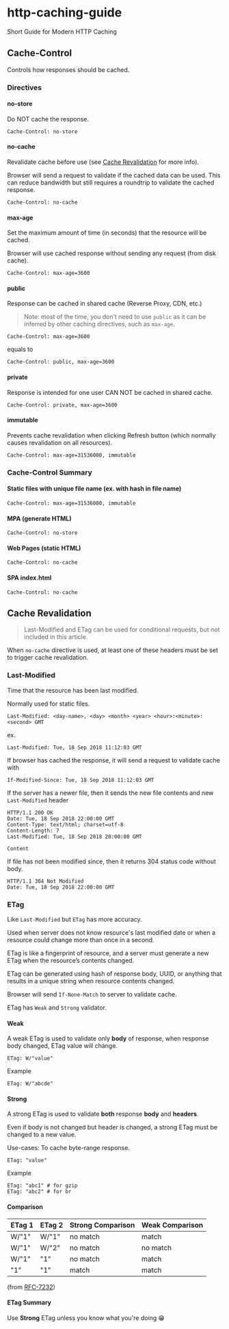 # http-caching-guide

Short Guide for Modern HTTP Caching

## Cache-Control

Controls how responses should be cached.

### Directives

#### no-store

Do NOT cache the response.

```text
Cache-Control: no-store
```

#### no-cache

Revalidate cache before use (see [Cache Revalidation](#cache-revalidation) for more info).

Browser will send a request to validate if the cached data can be used.
This can reduce bandwidth but still requires a roundtrip to validate the cached response.

```text
Cache-Control: no-cache
```

#### max-age

Set the maximum amount of time (in seconds) that the resource will be cached.

Browser will use cached response without sending any request (from disk cache).

```text
Cache-Control: max-age=3600
```

#### public

Response can be cached in shared cache (Reverse Proxy, CDN, etc.)

> Note: most of the time, you don’t need to use `public` as it can be inferred by other caching directives, such as `max-age`.

```text
Cache-Control: max-age=3600
```

equals to

```text
Cache-Control: public, max-age=3600
```

#### private

Response is intended for one user CAN NOT be cached in shared cache.

```text
Cache-Control: private, max-age=3600
```

#### immutable

Prevents cache revalidation when clicking Refresh button (which normally causes revalidation on all resources).

```text
Cache-Control: max-age=31536000, immutable
```

### Cache-Control Summary

#### Static files with unique file name (ex. with hash in file name)

```text
Cache-Control: max-age=31536000, immutable
```

#### MPA (generate HTML)

```text
Cache-Control: no-store
```

#### Web Pages (static HTML)

```text
Cache-Control: no-cache
```

#### SPA index.html

```text
Cache-Control: no-cache
```

## Cache Revalidation

> Last-Modified and ETag can be used for conditional requests, but not included in this article.

When `no-cache` directive is used,
at least one of these headers must be set to trigger cache revalidation.

### Last-Modified

Time that the resource has been last modified.

Normally used for static files.

```text
Last-Modified: <day-name>, <day> <month> <year> <hour>:<minute>:<second> GMT
```

ex.

```text
Last-Modified: Tue, 18 Sep 2018 11:12:03 GMT
```

If browser has cached the response, it will send a request to validate cache with

```text
If-Modified-Since: Tue, 18 Sep 2018 11:12:03 GMT
```

If the server has a newer file, then it sends the new file contents and new `Last-Modified` header

```text
HTTP/1.1 200 OK
Date: Tue, 18 Sep 2018 22:00:00 GMT
Content-Type: text/html; charset=utf-8
Content-Length: 7
Last-Modified: Tue, 18 Sep 2018 20:00:00 GMT

Content
```

If file has not been modified since, then it returns 304 status code without body.

```text
HTTP/1.1 304 Not Modified
Date: Tue, 18 Sep 2018 22:00:00 GMT

```

### ETag

Like `Last-Modified` but `ETag` has more accuracy.

Used when server does not know resource's last modified date or when a resource could change more than once in a second.

ETag is like a fingerprint of resource, and a server must generate a new ETag when the resource’s contents changed.

ETag can be generated using hash of response body, UUID, or anything that results in a unique string when resource contents changed.

Browser will send `If-None-Match` to server to validate cache.

ETag has `Weak` and `Strong` validator.

#### Weak

A weak ETag is used to validate only **body** of response, when response body changed, ETag value will change.

```text
ETag: W/"value"
```

Example

```text
ETag: W/"abcde"
```

#### Strong

A strong ETag is used to validate **both** response **body** and **headers**.

Even if body is not changed but header is changed, a strong ETag must be changed to a new value.

Use-cases: To cache byte-range response.

```text
ETag: "value"
```

Example

```text
ETag: "abc1" # for gzip
ETag: "abc2" # for br
```

#### Comparison

| ETag 1 | ETag 2 | Strong Comparison | Weak Comparison |
|--------|--------|-------------------|-----------------|
| W/"1"  | W/"1"  | no match          | match           |
| W/"1"  | W/"2"  | no match          | no match        |
| W/"1"  | "1"    | no match          | match           |
| "1"    | "1"    | match             | match           |

(from [RFC-7232](https://tools.ietf.org/html/rfc7232#section-2.3.2))

#### ETag Summary

Use **Strong** ETag unless you know what you're doing 😁
